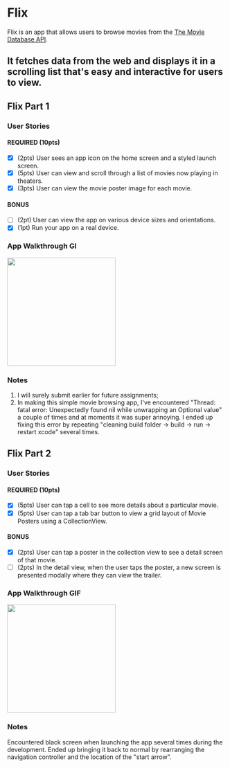 # Flix

Flix is an app that allows users to browse movies from the [The Movie Database API](http://docs.themoviedb.apiary.io/#).

It fetches data from the web and displays it in a scrolling list that's easy and interactive for users to view.
---

## Flix Part 1

### User Stories

#### REQUIRED (10pts)
- [x] (2pts) User sees an app icon on the home screen and a styled launch screen.
- [x] (5pts) User can view and scroll through a list of movies now playing in theaters.
- [x] (3pts) User can view the movie poster image for each movie.

#### BONUS
- [ ] (2pt) User can view the app on various device sizes and orientations.
- [x] (1pt) Run your app on a real device.

### App Walkthrough GI
<img src="http://g.recordit.co/rSn3jQG4ln.gif" width=250><br>

### Notes
1. I will surely submit earlier for future assignments;
2. In making this simple movie browsing app, I've encountered "Thread: fatal
error: Unexpectedly found nil while unwrapping an Optional value" a couple of
times and at moments it was super annoying. I ended up fixing this error by
repeating "cleaning build folder -> build -> run -> restart xcode" several
times.


## Flix Part 2

### User Stories

#### REQUIRED (10pts)
- [x] (5pts) User can tap a cell to see more details about a particular movie.
- [x] (5pts) User can tap a tab bar button to view a grid layout of Movie Posters using a CollectionView.

#### BONUS
- [x] (2pts) User can tap a poster in the collection view to see a detail screen of that movie.
- [ ] (2pts) In the detail view, when the user taps the poster, a new screen is presented modally where they can view the trailer.

### App Walkthrough GIF

<img src="http://g.recordit.co/rSn3jQG4ln.gif" width=250><br>

### Notes
Encountered black screen when launching the app several times during the
development. Ended up bringing it back to normal by rearranging the navigation
controller and the location of the "start arrow".
